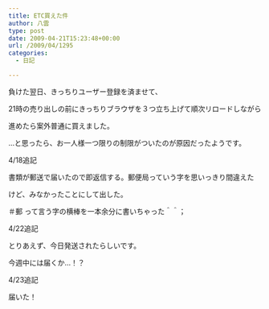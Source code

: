 ```yaml
---
title: ETC買えた件
author: 八雲
type: post
date: 2009-04-21T15:23:48+00:00
url: /2009/04/1295
categories:
  - 日記

---
```

負けた翌日、きっちりユーザー登録を済ませて、
  
21時の売り出しの前にきっちりブラウザを３つ立ち上げて順次リロードしながら
  
進めたら案外普通に買えました。

…と思ったら、お一人様一つ限りの制限がついたのが原因だったようです。

4/18追記
  
書類が郵送で届いたので即返信する。郵便局っていう字を思いっきり間違えた
  
けど、みなかったことにして出した。
  
＃郵 って言う字の横棒を一本余分に書いちゃった＾＾；

4/22追記
  
とりあえず、今日発送されたらしいです。
  
今週中には届くか…！？

4/23追記
  
届いた！